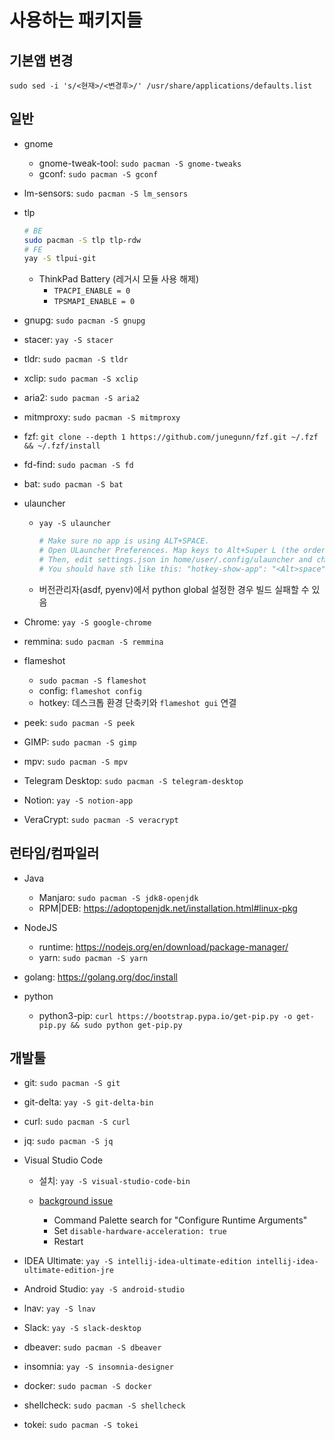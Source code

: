 # 사용하는 패키지들

## 기본앱 변경

`sudo sed -i 's/<현재>/<변경후>/' /usr/share/applications/defaults.list`

## 일반

- gnome

  - gnome-tweak-tool: `sudo pacman -S gnome-tweaks`
  - gconf: `sudo pacman -S gconf`

- lm-sensors: `sudo pacman -S lm_sensors`

- tlp

  ```sh
  # BE
  sudo pacman -S tlp tlp-rdw
  # FE
  yay -S tlpui-git
  ```

  - ThinkPad Battery (레거시 모듈 사용 해제)
    - `TPACPI_ENABLE = 0`
    - `TPSMAPI_ENABLE = 0`

- gnupg: `sudo pacman -S gnupg`

- stacer: `yay -S stacer`

- tldr: `sudo pacman -S tldr`

- xclip: `sudo pacman -S xclip`

- aria2: `sudo pacman -S aria2`

- mitmproxy: `sudo pacman -S mitmproxy`

- fzf: `git clone --depth 1 https://github.com/junegunn/fzf.git ~/.fzf && ~/.fzf/install`

- fd-find: `sudo pacman -S fd`

- bat: `sudo pacman -S bat`

- ulauncher

  - `yay -S ulauncher`

    ```sh
    # Make sure no app is using ALT+SPACE.
    # Open ULauncher Preferences. Map keys to Alt+Super L (the order is important) and exit ULauncher.
    # Then, edit settings.json in home/user/.config/ulauncher and change Super L to space.
    # You should have sth like this: "hotkey-show-app": "<Alt>space". Save & launch ULauncher.
    ```

  - 버전관리자(asdf, pyenv)에서 python global 설정한 경우 빌드 실패할 수 있음

- Chrome: `yay -S google-chrome`

- remmina: `sudo pacman -S remmina`

- flameshot

  - `sudo pacman -S flameshot`
  - config: `flameshot config`
  - hotkey: 데스크톱 환경 단축키와 `flameshot gui` 연결

- peek: `sudo pacman -S peek`

- GIMP: `sudo pacman -S gimp`

- mpv: `sudo pacman -S mpv`

- Telegram Desktop: `sudo pacman -S telegram-desktop`

- Notion: `yay -S notion-app`

- VeraCrypt: `sudo pacman -S veracrypt`

## 런타임/컴파일러

- Java

  - Manjaro: `sudo pacman -S jdk8-openjdk`
  - RPM|DEB: <https://adoptopenjdk.net/installation.html#linux-pkg>

- NodeJS

  - runtime: <https://nodejs.org/en/download/package-manager/>
  - yarn: `sudo pacman -S yarn`

- golang: <https://golang.org/doc/install>

- python

  - python3-pip: `curl https://bootstrap.pypa.io/get-pip.py -o get-pip.py && sudo python get-pip.py`

## 개발툴

- git: `sudo pacman -S git`

- git-delta: `yay -S git-delta-bin`

- curl: `sudo pacman -S curl`

- jq: `sudo pacman -S jq`

- Visual Studio Code

  - 설치: `yay -S visual-studio-code-bin`

  - [background issue](https://github.com/microsoft/vscode/issues/85452)
    - Command Palette search for "Configure Runtime Arguments"
    - Set `disable-hardware-acceleration: true`
    - Restart

- IDEA Ultimate: `yay -S intellij-idea-ultimate-edition intellij-idea-ultimate-edition-jre`

- Android Studio: `yay -S android-studio`

- lnav: `yay -S lnav`

- Slack: `yay -S slack-desktop`

- dbeaver: `sudo pacman -S dbeaver`

- insomnia: `yay -S insomnia-designer`

- docker: `sudo pacman -S docker`

- shellcheck: `sudo pacman -S shellcheck`

- tokei: `sudo pacman -S tokei`
